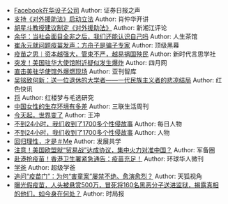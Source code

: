 - [Facebook在华设子公司](http://wechatscope.jmsc.hku.hk:8000/html?fn=gh_1a575253a9a1_2018-07-26_2653792533_RUMkcWuE70.y.tar.gz)
Author: 证券日报之声
- [支持《对外援助法》启动立法](http://wechatscope.jmsc.hku.hk:8000/html?fn=gh_b0c6552453ce_2018-07-26_2667121957_sg3rPjbVAl.y.tar.gz)
Author: 肖仲华开讲
- [胡星斗教授建议制定《对外援助法》](http://wechatscope.jmsc.hku.hk:8000/html?fn=gh_3b6e882de9d2_2018-07-26_2247488885_DEX5CspYQk.y.tar.gz)
Author: 新湘江评论
- [余华：当社会面目全非之后，我们还能认识自己吗](http://wechatscope.jmsc.hku.hk:8000/html?fn=gh_f5afdd146c83_2018-07-26_2649542186_KypR3s5OtZ.y.tar.gz)
Author: 人生茶馆
- [崔永元就问题疫苗发声：方舟子是骗子专家](http://wechatscope.jmsc.hku.hk:8000/html?fn=gh_761650aea012_2018-07-26_2655953261_0d8jDA1uE9.y.tar.gz)
Author: 顶级黑幕
- [疫苗之思︱资本越强大，管束不严，越易祸国殃民](http://wechatscope.jmsc.hku.hk:8000/html?fn=gh_b17c6b44f14b_2018-07-26_2247484538_E3YB6oi0ZA.y.tar.gz)
Author: 新时代言思学社
- [突发！美国驻华大使馆附近疑似发生爆炸](http://wechatscope.jmsc.hku.hk:8000/html?fn=gh_456a492c2af5_2018-07-26_2651085726_SQj5OlfBa9.y.tar.gz)
Author: 四月网
- [直击美驻华使馆外爆燃现场](http://wechatscope.jmsc.hku.hk:8000/html?fn=gh_07086c2f05e6_2018-07-26_2247487237_FOLKTr90cV.y.tar.gz)
Author: 亚刊智库
- [吴铭致何新：送一位退休的大学者——一代民族主义者的悲凉结局](http://wechatscope.jmsc.hku.hk:8000/html?fn=gh_335ee637846a_2018-07-26_2651811350_qDV1kw9ICZ.y.tar.gz)
Author: 红色快讯
- [将](http://wechatscope.jmsc.hku.hk:8000/html?fn=gh_1a5562fd194e_2018-07-26_2247483817_j8XbafAHDY.y.tar.gz)
Author: 红楼梦与毛选研究
- [中国女性的生存环境有多差](http://wechatscope.jmsc.hku.hk:8000/html?fn=wxid_1ytkcyvr0m0g11_2018-07-26_2650658978_mS3TjQcPAF.y.tar.gz)
Author: 三联生活周刊
- [今天起，世界变了](http://wechatscope.jmsc.hku.hk:8000/html?fn=gh_4521747d7cef_2018-07-26_2650679019_NBGp31ersk.y.tar.gz)
Author: 王冲
- [不到24小时，我们收到了1700多个性侵故事](http://wechatscope.jmsc.hku.hk:8000/html?fn=gh_eb8d476b9056_2018-07-26_2655982721_exoXWKsEti.y.tar.gz)
Author: 每日人物
- [不到24小时，我们收到了1700多个性侵故事](http://wechatscope.jmsc.hku.hk:8000/html?fn=wxid_8863868638412_2018-07-26_2653089744_S4QRG8i1rE.y.tar.gz)
Author: 人物
- [回归理性，才是＃Me](http://wechatscope.jmsc.hku.hk:8000/html?fn=gh_5afc18f35ca9_2018-07-26_2651278156_ghCqsDEykM.y.tar.gz)
Author: 发展共学
- [注意！美国欧盟就“贸易战”达成协议，集中火力对准中国？](http://wechatscope.jmsc.hku.hk:8000/html?fn=gh_2b2e9f03559d_2018-07-26_2654291679_1xUvjJX9sV.y.tar.gz)
Author: 军备圈
- [赴港抢疫苗！香港卫生署紧急通告：疫苗充足！](http://wechatscope.jmsc.hku.hk:8000/html?fn=gh_0e52cf0e55c4_2018-07-26_2247488583_ImvE8KD7iB.y.tar.gz)
Author: 环球华人微刊
- [学爸](http://wechatscope.jmsc.hku.hk:8000/html?fn=gh_5b2733a9764d_2018-07-26_2247493225_hV1KLYHd2f.y.tar.gz)
Author: 超级学爸
- [追问“疫苗门”：为何“害童案”屡禁不绝、愈演愈烈？](http://wechatscope.jmsc.hku.hk:8000/html?fn=gh_e4895f73dd03_2018-07-26_2247485269_EY9wJMo5ZR.y.tar.gz)
Author: 天狐视角
- [曝光假疫苗，人头被悬赏500万，冒死将160名黑恶分子送进监狱，揭露真相的他们，如今身在何处？](http://wechatscope.jmsc.hku.hk:8000/html?fn=gh_42092c4a3925_2018-07-26_2247484906_S5p2sMUoYL.y.tar.gz)
Author: 时局报
